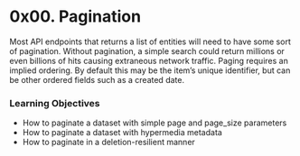 # 0x00. Pagination

Most API endpoints that returns a list of entities will need to have some sort of pagination. Without pagination, a simple search could return millions or even billions of hits causing extraneous network traffic. Paging requires an implied ordering. By default this may be the item’s unique identifier, but can be other ordered fields such as a created date.

### Learning Objectives

- How to paginate a dataset with simple page and page_size parameters
- How to paginate a dataset with hypermedia metadata
- How to paginate in a deletion-resilient manner
